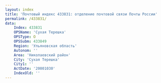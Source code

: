 ```yaml
---
layout: index
title: 'Почтовый индекс 433831: отделение почтовой связи Почты России'
permalink: /433831/
data:
    Index: 433831
    OPSName: 'Сухая Терешка'
    OPSType: О
    OPSSubm: 433849
    Region: 'Ульяновская область'
    Autonom: ''
    Area: 'Николаевский район'
    City: 'Сухая Терешка'
    City1: ''
    ActDate: '20001030'
    IndexOld: ''
---
```

